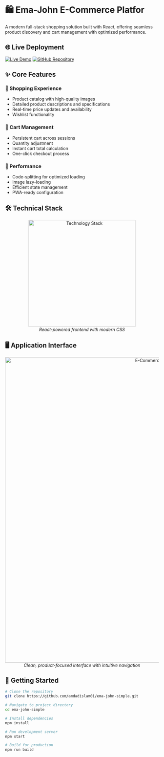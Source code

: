 # 🛍️ Ema-John E-Commerce Platfor

A modern full-stack shopping solution built with React, offering seamless product discovery and cart management with optimized performance.

## 🌐 Live Deployment

[![Live Demo](https://img.shields.io/badge/View_Demo-00C7B7?style=for-the-badge&logo=netlify&logoColor=white)](https://ema-john-2025a.netlify.app/)
[![GitHub Repository](https://img.shields.io/badge/Source_Code-181717?style=for-the-badge&logo=github&logoColor=white)](https://github.com/amdadislam01/ema-john-simple)

## ✨ Core Features

### 🛒 Shopping Experience
- Product catalog with high-quality images
- Detailed product descriptions and specifications
- Real-time price updates and availability
- Wishlist functionality

### 🧺 Cart Management
- Persistent cart across sessions
- Quantity adjustment
- Instant cart total calculation
- One-click checkout process

### 🚀 Performance
- Code-splitting for optimized loading
- Image lazy-loading
- Efficient state management
- PWA-ready configuration

## 🛠 Technical Stack

<p align="center">
  <img src="https://skillicons.dev/icons?i=react,html,css,js" alt="Technology Stack" width="350"/>
  <br>
  <em>React-powered frontend with modern CSS</em>
</p>

## 🖥 Application Interface

<div align="center">
  <img src="https://ik.imagekit.io/yqnbhdlo4/Img/ema-1?updatedAt=1755434366190" alt="E-Commerce Dashboard" width="1000"/>
  <br>
  <em>Clean, product-focused interface with intuitive navigation</em>
</div>

## 🚀 Getting Started

```bash
# Clone the repository
git clone https://github.com/amdadislam01/ema-john-simple.git

# Navigate to project directory
cd ema-john-simple

# Install dependencies
npm install

# Run development server
npm start

# Build for production
npm run build
